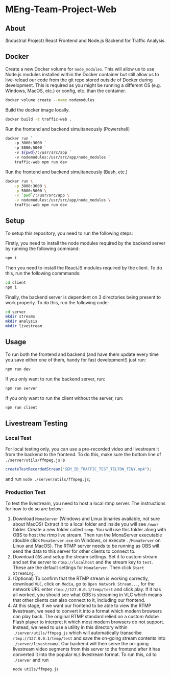 # MEng-Team-Project-Web

## About

(Industrial Project) React Frontend and Node.js Backend for Traffic Analysis.

## Docker

Create a new Docker volume for `node_modules`.
This will allow us to use
Node.js modules installed within the Docker container but still allow us
to live-reload our code from the git repo stored outside of Docker during development.
This is required as you might be running a different OS (e.g. Windows, MacOS, etc.) or config, etc. than the container.

```bash
docker volume create --name nodemodules
```

Build the docker image locally.

```bash
docker build -t traffic-web .
```

Run the frontend and backend simultaneously (Powershell)

<!-- NOTE: Add `--name traffic-web \` if you want to only use one container>
<!--Powershell-->

```bash
docker run `
    -p 3000:3000 `
    -p 5000:5000 `
    -v ${pwd}/:/usr/src/app `
    -v nodemodules:/usr/src/app/node_modules `
    traffic-web npm run dev
```

<!-- Bash -->
Run the frontend and backend simultaneously (Bash, etc.)

```bash
docker run \
    -p 3000:3000 \
    -p 5000:5000 \
    -v `pwd`/:/usr/src/app \
    -v nodemodules:/usr/src/app/node_modules \
    traffic-web npm run dev
```

<!--
```bash
docker run -p 3000:3000 -p 5000:5000 traffic-web
```
-->

## Setup

To setup this repository, you need to run the following steps:

Firstly, you need to install the node modules required by the backend
server by running the following command:

```bash
npm i
```

Then you need to install the ReactJS modules required by the client. To do this,
run the following commmands:

```bash
cd client
npm i
```

Finally, the backend server is dependent on 3 directories being present to
work properly. To do this, run the following code:

```bash
cd server
mkdir streams
mkdir analysis
mkdir livestream
```

## Usage

To run both the frontend and backend (and have them update every time
you save either one of them, handy for fast development!) just run:

```bash
npm run dev
```

If you only want to run the backend server, run:

```bash
npm run server
```

If you only want to run the client without the server, run:

```bash
npm run client
```

## Livestream Testing

### Local Test

For local testing only, you can use a pre-recorded video and livestream it
from the backend to the frontend. To do this, make sure the bottom
line of `./server/utils/ffmpeg.js` is
```js
createTestRecordedStream("SEM_ID_TRAFFIC_TEST_TILTON_TINY.mp4");
```
and run `node ./server/utils/ffmpeg.js`;

### Production Test

To test the livestream, you need to host a local rtmp server. The instructions
for how to do so are below:

1. Download `MonaServer` (Windows and Linux binaries available, not sure about MacOS)
   Extract it to a local folder and inside you will see `/www/` folder. Create a new
   folder called `temp`. You will use this folder along with OBS to host the rtmp
   live stream. Then run the MonaServer executable (double click `MonaServer.exe` on
   Windows, or execute `./MonaServer` on Linux and MacOS). The RTMP server needs to
   be running as OBS will send the data to this server for other clients to connect
   to.
2. Download `OBS` and setup the stream settings. Set it to custom stream and set the
   server to `rtmp://localhost` and the stream key to `test`. These are the default
   settings for `MonaServer`. Then click `Start Streaming`.
3. (Optional) To confirm that the RTMP stream is working correctly, download `VLC`,
   click on `Media`, go to `Open Network Stream...`, for the network URL enter
   `rtmp://127.0.0.1/temp/test` and click play. If it has all worked, you should see
   what OBS is streaming in VLC which means that other clients can also connect to it,
   including our frontend.
4. At this stage, if we want our frontend to be able to view the RTMP livestream,
   we need to convert it into a format which modern browsers can play back. The
   original RTMP standard relied on a custom Adobe Flash player to interpret it
   which most modern browsers do not support. Instead, we need to use a utility
   in this directory within `./server/utils/ffmpeg.js` which will automatically
   transcribe `rtmp://127.0.0.1/temp/test` and save the on-going stream contents
   into `./server/livestream/`. Our backend will then serve the on-going livestream
   video segments from this server to the frontend after it has converted it into
   the popular `HLS` livestream format. To run this, cd to `./server` and run
   ```bash
   node utils/ffmpeg.js
   ```